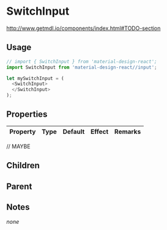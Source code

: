 # SwitchInput

http://www.getmdl.io/components/index.html#TODO-section


## Usage

```javascript
// import { SwitchInput } from 'material-design-react';
import SwitchInput from 'material-design-react//input';

let mySwitchInput = (
  <SwitchInput>
  </SwitchInput>
);
```



## Properties

Property | Type | Default | Effect | Remarks
-------- | -----| ------- | ------ | -------

// MAYBE


## Children

## Parent

[](..//README.md)


## Notes

*none*
